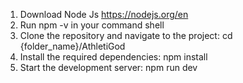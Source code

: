1. Download Node Js
https://nodejs.org/en
2. Run npm -v in your command shell
3. Clone the repository and navigate to the project:
   cd {folder_name}/AthletiGod
5. Install the required dependencies:
   npm install
6. Start the development server:
    npm run dev
